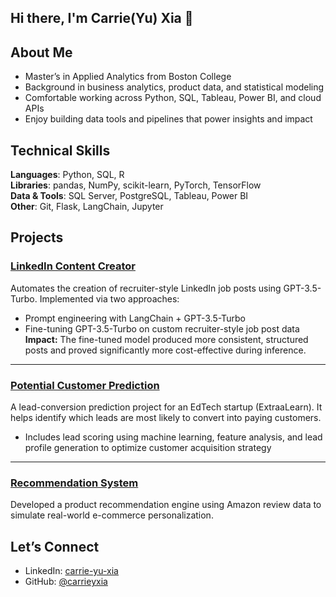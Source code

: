 ## Hi there, I'm Carrie(Yu) Xia 👋

## About Me

- Master’s in Applied Analytics from Boston College
- Background in business analytics, product data, and statistical modeling
- Comfortable working across Python, SQL, Tableau, Power BI, and cloud APIs
- Enjoy building data tools and pipelines that power insights and impact

## Technical Skills
**Languages**: Python, SQL, R  
**Libraries**: pandas, NumPy, scikit-learn, PyTorch, TensorFlow  
**Data & Tools**: SQL Server, PostgreSQL, Tableau, Power BI  
**Other**: Git, Flask, LangChain, Jupyter

## Projects
### [LinkedIn Content Creator](https://github.com/carrieyxia/LinkedIn-Content-Generator)
Automates the creation of recruiter-style LinkedIn job posts using GPT-3.5-Turbo. Implemented via two approaches:
- Prompt engineering with LangChain + GPT-3.5-Turbo
- Fine-tuning GPT-3.5-Turbo on custom recruiter-style job post data  
**Impact:** The fine-tuned model produced more consistent, structured posts and proved significantly more cost-effective during inference.  

---

### [Potential Customer Prediction](https://github.com/carrieyxia/potential_customers_prediction)
A lead-conversion prediction project for an EdTech startup (ExtraaLearn). It helps identify which leads are most likely to convert into paying customers.
- Includes lead scoring using machine learning, feature analysis, and lead profile generation to optimize customer acquisition strategy  

---

### [Recommendation System](https://github.com/carrieyxia/personalized_product_recommendation_system)
Developed a product recommendation engine using Amazon review data to simulate real-world e-commerce personalization.  

## Let’s Connect
- LinkedIn: [carrie-yu-xia](https://www.linkedin.com/in/carrie-yu-xia/)
- GitHub: [@carrieyxia](https://github.com/carrieyxia)
